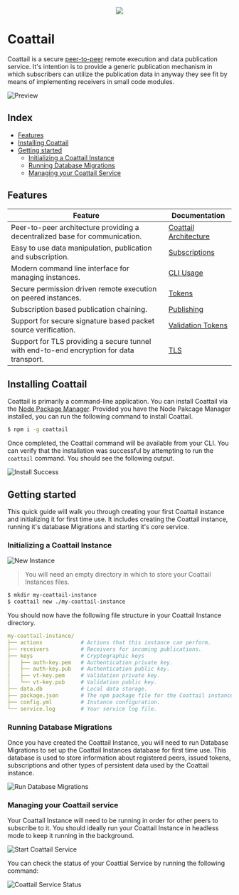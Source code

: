 <p align="center">
    <img src="./logo.png" />
</p>

# Coattail

Coattail is a secure [peer-to-peer](https://en.wikipedia.org/wiki/Peer-to-peer) remote execution and data publication service. It's intention is to provide a generic publication mechanism in which subscribers can utilize the publication data in anyway they see fit by means of implementing receivers in small code modules.

![Preview](./docs/images//preview.gif)

## Index

- [Features](#features)
- [Installing Coattail](#installing-coattail)
- [Getting started](#getting-started)
  - [Initializing a Coattail Instance](#initializing-a-coattail-instance)
  - [Running Database Migrations](#running-database-migrations)
  - [Managing your Coattail Service](#managing-your-coattail-service)

## Features

|Feature|Documentation|
|---|---|
|Peer-to-peer architecture providing a decentralized base for communication.|[Coattail Architecture](./docs/architecture.md)|
|Easy to use data manipulation, publication and subscription.|[Subscriptions](./docs/architecture.md)|
|Modern command line interface for managing instances.|[CLI Usage](./docs/cli.md)|
|Secure permission driven remote execution on peered instances.|[Tokens](./docs/tokens.md)|
|Subscription based publication chaining.|[Publishing](./docs/publishing.md)|
|Support for secure signature based packet source verification.|[Validation Tokens](./docs/vts.md)|
|Support for TLS providing a secure tunnel with end-to-end encryption for data transport.|[TLS](./docs/tls.md)|

## Installing Coattail

Coattail is primarily a command-line application. You can install Coattail via the [Node Package Manager](https://docs.npmjs.com/downloading-and-installing-node-js-and-npm). Provided you have the Node Pakcage Manager installed, you can run the following command to install Coattail.

```sh
$ npm i -g coattail
```

Once completed, the Coattail command will be available from your CLI. You can verify that the installation was successful by attempting to run the `coattail` command. You should see the following output.

![Install Success](./docs/images/install-success.png)

## Getting started

This quick guide will walk you through creating your first Coattail instance and initializing it for first time use. It includes creating the Coattail instance, running it's database Migrations and starting it's core service.

### Initializing a Coattail Instance

![New Instance](./docs/images/new-instance.png)

> You will need an empty directory in which to store your Coattail Instances files.

```sh
$ mkdir my-coattail-instance
$ coattail new ./my-coattail-instance
```

You should now have the following file structure in your Coattail Instance directory.

```yaml
my-coattail-instance/
├── actions            # Actions that this instance can perform.
├── receivers          # Receivers for incoming publications.
├── keys               # Cryptographic keys
│   ├── auth-key.pem   # Authentication private key.
│   ├── auth-key.pub   # Authentication public key.
│   ├── vt-key.pem     # Validation private key.
│   └── vt-key.pub     # Validation public key.
├── data.db            # Local data storage.
├── package.json       # The npm package file for the Coattail instance.
├── config.yml         # Instance configuration.
└── service.log        # Your service log file.
```

### Running Database Migrations

Once you have created the Coattail Instance, you will need to run Database Migrations to set up the Coattail Instances database for first time use. This database is used to store information about registered peers, issued tokens, subscriptions and other types of persistent data used by the Coattail instance.

![Run Database Migrations](./docs/images/migrate.png)

### Managing your Coattail service

Your Coattail Instance will need to be running in order for other peers to subscribe to it. You should ideally run your Coattail Instance in headless mode to keep it running in the background.

![Start Coattail Service](./docs/images/start-service.png)

You can check the status of your Coattial Service by running the following command:

![Coattail Service Status](./docs/images/service-status.png)
